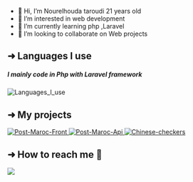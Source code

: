 - 👋 Hi, I’m Nourelhouda taroudi 21 years old
- 👀 I’m interested in web development
- 🌱 I’m currently learning php ,Laravel
- 💞️ I’m looking to collaborate on Web projects

## ➜ Languages I use

##### I mainly code in Php with Laravel framework
<img alt="Languages_I_use" src="https://github-readme-stats.vercel.app/api/top-langs/?username=nourelhouda-taroudi&layout=compact&theme=dark&hide_border=false">

## ➜ My projects
<a href="https://github.com/nourelhouda-taroudi/Post-Maroc-Front">
<img alt="Post-Maroc-Front" src="https://github-readme-stats.vercel.app/api/pin/?username=nourelhouda-taroudi&repo=Post-Maroc-Front&&theme=dark&hide_border=true">
</a>

<a href="https://github.com/nourelhouda-taroudi/Post-Maroc-Api">
<img alt="Post-Maroc-Api" src="https://github-readme-stats.vercel.app/api/pin/?username=nourelhouda-taroudi&repo=Post-Maroc-Api&&theme=dark&hide_border=true">
</a>

<a href="https://github.com/nourelhouda-taroudi/Chinese-checkers">
<img alt="Chinese-checkers" src="https://github-readme-stats.vercel.app/api/pin/?username=nourelhouda-taroudi&repo=Chinese-checkers&&theme=dark&hide_border=true">
</a>

## ➜ How to reach me :speech_balloon:

<a href="https://www.linkedin.com/in/nourelhouda-taroudi/">
    <img src="https://img.shields.io/badge/linkedin-%230077B5.svg?&style=for-the-badge&logo=linkedin&logoColor=white" />
</a>
